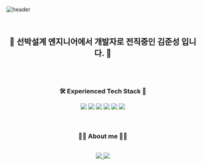 ![header](https://capsule-render.vercel.app/api?type=slice&color=gradient&height=300&section=header&text=Welcome%20to%20my%20page&fontSize=40)

<br>
<h2 align="center">🐻 선박설계 엔지니어에서 개발자로 전직중인 김준성 입니다. 👋</h3>
<br>
<br>

<div align="center">
  <h3>🛠 Experienced Tech Stack 🔧</h3>
</div>
<div align='center'>
  <img src="https://img.shields.io/badge/Python-3766AB?style=for-the-badge&logo=Python&logoColor=white"/>
  <img src="https://img.shields.io/badge/RASA2.8-5A17EE?style=for-the-badge&logo=Rasa&logoColor=#5A17EE"/>
  <img src="https://img.shields.io/badge/JAVA-007396?style=for-the-badge&logo=java&logoColor=white"/>
  <img src="https://img.shields.io/badge/Spring-6DB33F?style=for-the-badge&logo=Spring&logoColor=white"/>
  <img src="https://img.shields.io/badge/html-E34F26?style=for-the-badge&logo=html5&logoColor=white"/>
  <img src="https://img.shields.io/badge/css-1572B6?style=for-the-badge&logo=css3&logoColor=white"/>
</div>

<br>
<!-- <div align="center">
  <img src="https://github-readme-stats.vercel.app/api?username=gomshiki&theme=tokyonight&show_icons=true" width="42%" />
</div> -->
<br>
<div align="center">
<h3> 🙋‍♂️ About me 🙋‍♀️ </h3>
</div>
<br>
<div align='center'>
  <a href="https://better-tomorrow-than-today.tistory.com/">
    <img src="https://img.shields.io/badge/Tistory-1572B6?style=for-the-badge&logo=Tistory&logoColor=#000000"/>
  </a>
  <a href="https://fanatical-snail-b1d.notion.site/12ab787540764bbd81fdcbb08150decf">
    <img src="https://img.shields.io/badge/Notion-000000?style=for-the-badge&logo=Notion&logoColor=#000000"/>
  </a>
</div>




  

